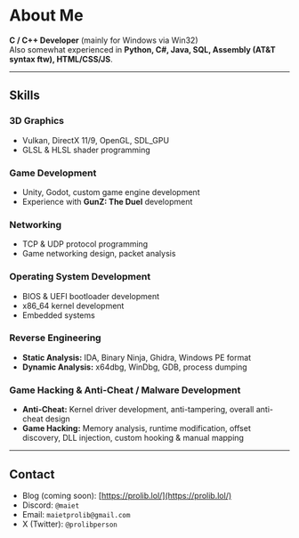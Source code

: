 # About Me

**C / C++ Developer** (mainly for Windows via Win32)  
Also somewhat experienced in **Python, C#, Java, SQL, Assembly (AT&T syntax ftw), HTML/CSS/JS**.  

---

## Skills

### 3D Graphics
- Vulkan, DirectX 11/9, OpenGL, SDL_GPU
- GLSL & HLSL shader programming

### Game Development
- Unity, Godot, custom game engine development
- Experience with **GunZ: The Duel** development

### Networking
- TCP & UDP protocol programming
- Game networking design, packet analysis

### Operating System Development
- BIOS & UEFI bootloader development
- x86_64 kernel development
- Embedded systems

### Reverse Engineering
- **Static Analysis:** IDA, Binary Ninja, Ghidra, Windows PE format
- **Dynamic Analysis:** x64dbg, WinDbg, GDB, process dumping

### Game Hacking & Anti-Cheat / Malware Development
- **Anti-Cheat:** Kernel driver development, anti-tampering, overall anti-cheat design
- **Game Hacking:** Memory analysis, runtime modification, offset discovery, DLL injection, custom hooking & manual mapping

---

## Contact
- Blog (coming soon): [https://prolib.lol/](https://prolib.lol/)
- Discord: `@maiet`
- Email: `maietprolib@gmail.com`
- X (Twitter): `@prolibperson`